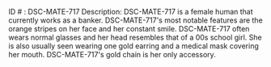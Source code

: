 ID # : DSC-MATE-717
Description: DSC-MATE-717 is a female human that currently works as a banker. DSC-MATE-717's most notable features are the orange stripes on her face and her constant smile. DSC-MATE-717 often wears normal glasses and her head resembles that of a 00s school girl. She is also usually seen wearing one gold earring and a medical mask covering her mouth. DSC-MATE-717's gold chain is her only accessory.